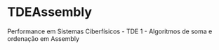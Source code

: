 # TDEAssembly
Performance em Sistemas Ciberfísicos - TDE 1 - Algoritmos de soma e ordenação em Assembly
